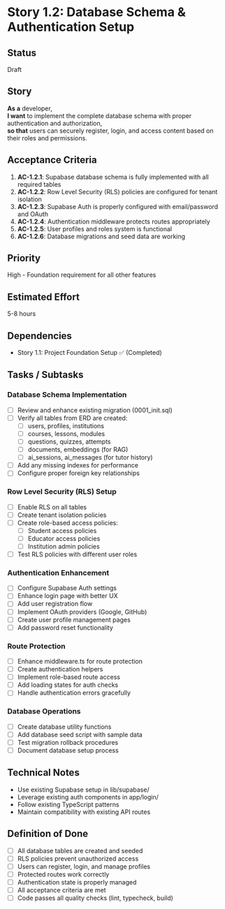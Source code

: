 # Story 1.2: Database Schema & Authentication Setup

## Status

Draft

## Story

**As a** developer,  
**I want** to implement the complete database schema with proper authentication and authorization,  
**so that** users can securely register, login, and access content based on their roles and permissions.

## Acceptance Criteria

1. **AC-1.2.1**: Supabase database schema is fully implemented with all required tables
2. **AC-1.2.2**: Row Level Security (RLS) policies are configured for tenant isolation
3. **AC-1.2.3**: Supabase Auth is properly configured with email/password and OAuth
4. **AC-1.2.4**: Authentication middleware protects routes appropriately
5. **AC-1.2.5**: User profiles and roles system is functional
6. **AC-1.2.6**: Database migrations and seed data are working

## Priority

High - Foundation requirement for all other features

## Estimated Effort

5-8 hours

## Dependencies

- Story 1.1: Project Foundation Setup ✅ (Completed)

## Tasks / Subtasks

### Database Schema Implementation

- [ ] Review and enhance existing migration (0001_init.sql)
- [ ] Verify all tables from ERD are created:
  - [ ] users, profiles, institutions
  - [ ] courses, lessons, modules
  - [ ] questions, quizzes, attempts
  - [ ] documents, embeddings (for RAG)
  - [ ] ai_sessions, ai_messages (for tutor history)
- [ ] Add any missing indexes for performance
- [ ] Configure proper foreign key relationships

### Row Level Security (RLS) Setup

- [ ] Enable RLS on all tables
- [ ] Create tenant isolation policies
- [ ] Create role-based access policies:
  - [ ] Student access policies
  - [ ] Educator access policies
  - [ ] Institution admin policies
- [ ] Test RLS policies with different user roles

### Authentication Enhancement

- [ ] Configure Supabase Auth settings
- [ ] Enhance login page with better UX
- [ ] Add user registration flow
- [ ] Implement OAuth providers (Google, GitHub)
- [ ] Create user profile management pages
- [ ] Add password reset functionality

### Route Protection

- [ ] Enhance middleware.ts for route protection
- [ ] Create authentication helpers
- [ ] Implement role-based route access
- [ ] Add loading states for auth checks
- [ ] Handle authentication errors gracefully

### Database Operations

- [ ] Create database utility functions
- [ ] Add database seed script with sample data
- [ ] Test migration rollback procedures
- [ ] Document database setup process

## Technical Notes

- Use existing Supabase setup in lib/supabase/
- Leverage existing auth components in app/login/
- Follow existing TypeScript patterns
- Maintain compatibility with existing API routes

## Definition of Done

- [ ] All database tables are created and seeded
- [ ] RLS policies prevent unauthorized access
- [ ] Users can register, login, and manage profiles
- [ ] Protected routes work correctly
- [ ] Authentication state is properly managed
- [ ] All acceptance criteria are met
- [ ] Code passes all quality checks (lint, typecheck, build)
